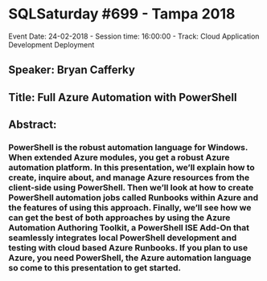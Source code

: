 # SQLSaturday #699 - Tampa 2018
Event Date: 24-02-2018 - Session time: 16:00:00 - Track: Cloud Application Development  Deployment
## Speaker: Bryan Cafferky
## Title: Full Azure Automation with PowerShell
## Abstract:
### PowerShell is the robust automation language for Windows. When extended Azure modules, you get a robust Azure automation platform.  In this presentation, we’ll explain how to create, inquire about, and manage Azure resources from the client-side using PowerShell.  Then we’ll look at how to create PowerShell automation jobs called Runbooks within Azure and the features of using this approach.   Finally, we’ll see how we can get the best of both approaches by using the Azure Automation Authoring Toolkit, a PowerShell ISE Add-On that seamlessly integrates local PowerShell development and testing with cloud based Azure Runbooks.  If you plan to use Azure, you need PowerShell, the Azure automation language so come to this presentation to get started.
